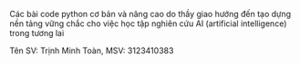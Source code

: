 Các bài code python cơ bản và nâng cao do thầy giao hướng đến tạo dựng nền tảng vững chắc cho việc học tập nghiên cứu AI (artificial intelligence) trong tương lai

Tên SV: Trịnh Minh Toàn, MSV: 3123410383
